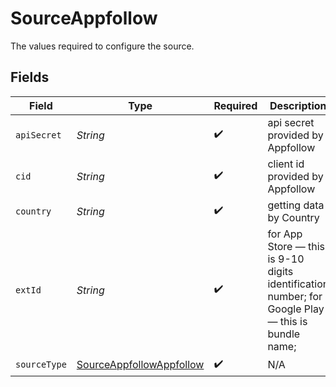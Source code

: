 # SourceAppfollow

The values required to configure the source.


## Fields

| Field                                                                                             | Type                                                                                              | Required                                                                                          | Description                                                                                       |
| ------------------------------------------------------------------------------------------------- | ------------------------------------------------------------------------------------------------- | ------------------------------------------------------------------------------------------------- | ------------------------------------------------------------------------------------------------- |
| `apiSecret`                                                                                       | *String*                                                                                          | :heavy_check_mark:                                                                                | api secret provided by Appfollow                                                                  |
| `cid`                                                                                             | *String*                                                                                          | :heavy_check_mark:                                                                                | client id provided by Appfollow                                                                   |
| `country`                                                                                         | *String*                                                                                          | :heavy_check_mark:                                                                                | getting data by Country                                                                           |
| `extId`                                                                                           | *String*                                                                                          | :heavy_check_mark:                                                                                | for App Store — this is 9-10 digits identification number; for Google Play — this is bundle name; |
| `sourceType`                                                                                      | [SourceAppfollowAppfollow](../../models/shared/SourceAppfollowAppfollow.md)                       | :heavy_check_mark:                                                                                | N/A                                                                                               |